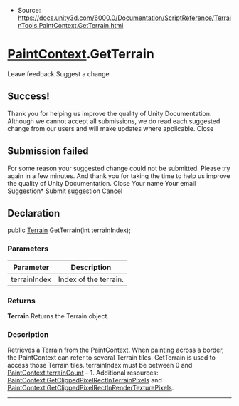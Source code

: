 * Source: https://docs.unity3d.com/6000.0/Documentation/ScriptReference/TerrainTools.PaintContext.GetTerrain.html

#  [PaintContext](https://docs.unity3d.com/6000.0/Documentation/ScriptReference/TerrainTools.PaintContext.html).GetTerrain
Leave feedback
Suggest a change
## Success!
Thank you for helping us improve the quality of Unity Documentation. Although we cannot accept all submissions, we do read each suggested change from our users and will make updates where applicable.
Close
## Submission failed
For some reason your suggested change could not be submitted. Please <a>try again</a> in a few minutes. And thank you for taking the time to help us improve the quality of Unity Documentation.
Close
Your name Your email Suggestion* Submit suggestion
Cancel
## Declaration
public [Terrain](https://docs.unity3d.com/6000.0/Documentation/ScriptReference/Terrain.html) GetTerrain(int terrainIndex); 
### Parameters
Parameter | Description  
---|---  
terrainIndex | Index of the terrain.  
### Returns
**Terrain** Returns the Terrain object. 
### Description
Retrieves a Terrain from the PaintContext.
When painting across a border, the PaintContext can refer to several Terrain tiles. GetTerrain is used to access those Terrain tiles. terrainIndex must be between 0 and [PaintContext.terrainCount](https://docs.unity3d.com/6000.0/Documentation/ScriptReference/TerrainTools.PaintContext-terrainCount.html) - 1. Additional resources: [PaintContext.GetClippedPixelRectInTerrainPixels](https://docs.unity3d.com/6000.0/Documentation/ScriptReference/TerrainTools.PaintContext.GetClippedPixelRectInTerrainPixels.html) and [PaintContext.GetClippedPixelRectInRenderTexturePixels](https://docs.unity3d.com/6000.0/Documentation/ScriptReference/TerrainTools.PaintContext.GetClippedPixelRectInRenderTexturePixels.html). 
* * *
